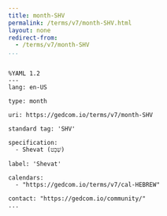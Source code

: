 ```yaml
---
title: month-SHV
permalink: /terms/v7/month-SHV.html
layout: none
redirect-from:
  - /terms/v7/month-SHV
...
```


```

%YAML 1.2
---
lang: en-US

type: month

uri: https://gedcom.io/terms/v7/month-SHV

standard tag: 'SHV'

specification:
  - Shevat (שְׁבָט)

label: 'Shevat'

calendars:
  - "https://gedcom.io/terms/v7/cal-HEBREW"

contact: "https://gedcom.io/community/"
...

```
